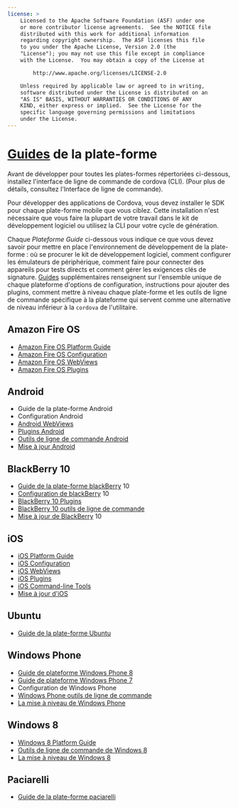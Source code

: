 ```yaml
---
license: >
    Licensed to the Apache Software Foundation (ASF) under one
    or more contributor license agreements.  See the NOTICE file
    distributed with this work for additional information
    regarding copyright ownership.  The ASF licenses this file
    to you under the Apache License, Version 2.0 (the
    "License"); you may not use this file except in compliance
    with the License.  You may obtain a copy of the License at

        http://www.apache.org/licenses/LICENSE-2.0

    Unless required by applicable law or agreed to in writing,
    software distributed under the License is distributed on an
    "AS IS" BASIS, WITHOUT WARRANTIES OR CONDITIONS OF ANY
    KIND, either express or implied.  See the License for the
    specific language governing permissions and limitations
    under the License.
---
```


# <a href="../../index.html">Guides</a> de la plate-forme

Avant de développer pour toutes les plates-formes répertoriées ci-dessous, installez l'interface de ligne de commande de cordova (CLI). (Pour plus de détails, consultez l'Interface de ligne de commande).

Pour développer des applications de Cordova, vous devez installer le SDK pour chaque plate-forme mobile que vous ciblez. Cette installation n'est nécessaire que vous faire la plupart de votre travail dans le kit de développement logiciel ou utilisez la CLI pour votre cycle de génération.

Chaque *Plateforme Guide* ci-dessous vous indique ce que vous devez savoir pour mettre en place l'environnement de développement de la plate-forme : où se procurer le kit de développement logiciel, comment configurer les émulateurs de périphérique, comment faire pour connecter des appareils pour tests directs et comment gérer les exigences clés de signature. <a href="../../index.html">Guides</a> supplémentaires renseignent sur l'ensemble unique de chaque plateforme d'options de configuration, instructions pour ajouter des plugins, comment mettre à niveau chaque plate-forme et les outils de ligne de commande spécifique à la plateforme qui servent comme une alternative de niveau inférieur à la `cordova` de l'utilitaire.

## Amazon Fire OS

*   <a href="amazonfireos/index.html">Amazon Fire OS Platform Guide</a>
*   <a href="amazonfireos/config.html">Amazon Fire OS Configuration</a>
*   <a href="amazonfireos/webview.html">Amazon Fire OS WebViews</a>
*   <a href="amazonfireos/plugin.html">Amazon Fire OS Plugins</a>

## Android

*   Guide de la plate-forme Android
*   Configuration Android
*   <a href="android/webview.html">Android WebViews</a>
*   <a href="android/plugin.html">Plugins Android</a>
*   <a href="android/tools.html">Outils de ligne de commande Android</a>
*   <a href="android/upgrading.html">Mise à jour Android</a>

## BlackBerry 10

*   <a href="blackberry10/index.html"><a href="blackberry/index.html">Guide de la plate-forme blackBerry</a> 10</a>
*   <a href="blackberry/config.html">Configuration de blackBerry</a> 10
*   <a href="blackberry10/plugin.html">BlackBerry 10 Plugins</a>
*   <a href="blackberry10/tools.html">BlackBerry 10 outils de ligne de commande</a>
*   <a href="blackberry10/upgrading.html"><a href="blackberry/upgrading.html">Mise à jour de BlackBerry</a> 10</a>

## iOS

*   <a href="ios/index.html">iOS Platform Guide</a>
*   <a href="ios/config.html">iOS Configuration</a>
*   <a href="ios/webview.html">iOS WebViews</a>
*   <a href="ios/plugin.html">iOS Plugins</a>
*   <a href="ios/tools.html">iOS Command-line Tools</a>
*   <a href="ios/upgrading.html">Mise à jour d'iOS</a>

## Ubuntu

*   <a href="ubuntu/index.html">Guide de la plate-forme Ubuntu</a>

## Windows Phone

*   <a href="wp8/index.html">Guide de plateforme Windows Phone 8</a>
*   <a href="wp7/index.html">Guide de plateforme Windows Phone 7</a>
*   Configuration de Windows Phone
*   <a href="wp8/tools.html">Windows Phone outils de ligne de commande</a>
*   <a href="wp8/upgrading.html">La mise à niveau de Windows Phone</a>

## Windows 8

*   <a href="win8/index.html">Windows 8 Platform Guide</a>
*   <a href="win8/tools.html">Outils de ligne de commande de Windows 8</a>
*   <a href="win8/upgrading.html">La mise à niveau de Windows 8</a>

## Paciarelli

*   <a href="tizen/index.html">Guide de la plate-forme paciarelli</a>